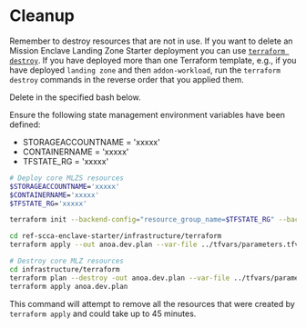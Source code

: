 # Cleanup

Remember to destroy resources that are not in use. If you want to delete an Mission Enclave Landing Zone Starter deployment you can use [`terraform destroy`](https://www.terraform.io/docs/cli/commands/destroy.html). If you have deployed more than one Terraform template, e.g., if you have deployed `landing zone` and then `addon-workload`, run the `terraform destroy` commands in the reverse order that you applied them.

Delete in the specified bash below.

Ensure the following state management environment variables have been defined:

- STORAGEACCOUNTNAME = 'xxxxx'
- CONTAINERNAME      = 'xxxxx'
- TFSTATE_RG         = 'xxxxx'

```bash
# Deploy core MLZS resources
$STORAGEACCOUNTNAME='xxxxx'
$CONTAINERNAME='xxxxx'
$TFSTATE_RG='xxxxx'

terraform init --backend-config="resource_group_name=$TFSTATE_RG" --backend-config="storage_account_name=$STORAGEACCOUNTNAME" --backend-config="container_name=$CONTAINERNAME"

cd ref-scca-enclave-starter/infrastructure/terraform
terraform apply --out anoa.dev.plan --var-file ../tfvars/parameters.tfvars

# Destroy core MLZ resources
cd infrastructure/terraform
terraform plan --destroy -out anoa.dev.plan --var-file ../tfvars/parameters.tfvars
terraform apply anoa.dev.plan
```

This command will attempt to remove all the resources that were created by `terraform apply` and could take up to 45 minutes.
